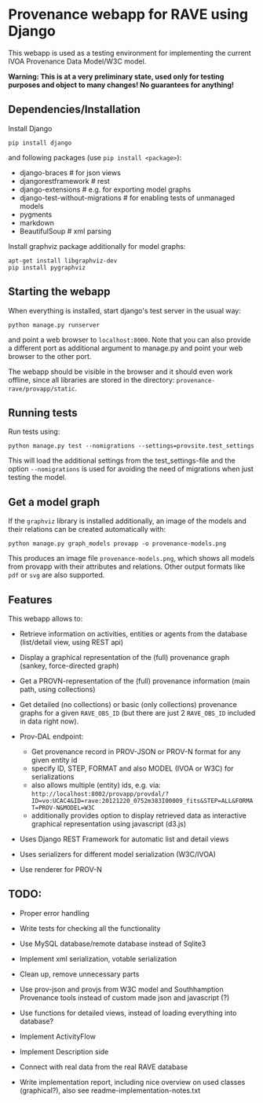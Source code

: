 # Provenance webapp for RAVE using Django
This webapp is used as a testing environment for implementing the current IVOA Provenance Data Model/W3C model.

**Warning: This is at a very preliminary state, used only for testing purposes and object to many changes! No guarantees for anything!**


## Dependencies/Installation
Install Django  

```shell
pip install django
```

and following packages (use `pip install <package>`):

* django-braces        # for json views
* djangorestframework  # rest
* django-extensions    # e.g. for exporting model graphs
* django-test-without-migrations  # for enabling tests of unmanaged models
* pygments
* markdown
* BeautifulSoup         # xml parsing

Install graphviz package additionally for model graphs:

```
apt-get install libgraphviz-dev
pip install pygraphviz
```


## Starting the webapp
When everything is installed, start django's test server in the usual way:

```
python manage.py runserver
```

and point a web browser to `localhost:8000`. Note that you can also provide a different port as additional argument to manage.py and point your web browser to the other port.

The webapp should be visible in the browser and it should even work offline, since all libraries are stored in the directory: `provenance-rave/provapp/static`.


## Running tests
Run tests using:

```shell
python manage.py test --nomigrations --settings=provsite.test_settings
```

This will load the additional settings from the test_settings-file and the
option `--nomigrations` is used for avoiding the need of migrations when just
testing the model.


## Get a model graph
If the `graphviz` library is installed additionally, an image of the models and their relations can be created automatically with:

```shell
python manage.py graph_models provapp -o provenance-models.png
```

This produces an image file `provenance-models.png`, which shows all models from provapp with their attributes and relations. Other output formats like `pdf` or `svg` are also supported.


## Features
This webapp allows to:

* Retrieve information on activities, entities or agents from the database (list/detail view, using REST api)
* Display a graphical representation of the (full) provenance graph (sankey, force-directed graph)
* Get a PROVN-representation of the (full) provenance information (main path, using collections)
* Get detailed (no collections) or basic (only collections) provenance graphs for a given `RAVE_OBS_ID` (but there are just 2 `RAVE_OBS_ID` included in data right now).
* Prov-DAL endpoint: 
    - Get provenance record in PROV-JSON or PROV-N format for any given entity id
    - specify ID, STEP, FORMAT and also MODEL (IVOA or W3C) for serializations
    - also allows multiple (entity) ids, e.g. via:
      `http://localhost:8002/provapp/provdal/?ID=vo:UCAC4&ID=rave:20121220_0752m383I00009_fits&STEP=ALL&FORMAT=PROV-N&MODEL=W3C`
    - additionally provides option to display retrieved data as interactive
      graphical representation using javascript (d3.js)

* Uses Django REST Framework for automatic list and detail views
* Uses serializers for different model serialization (W3C/IVOA)
* Use renderer for PROV-N


## TODO:
* Proper error handling
* Write tests for checking all the functionality
* Use MySQL database/remote database instead of Sqlite3

* Implement xml serialization, votable serialization
* Clean up, remove unnecessary parts
* Use prov-json and provjs from W3C model and Southhamption Provenance tools instead of custom made json and javascript (?)
* Use functions for detailed views, instead of loading everything into database?

* Implement ActivityFlow
* Implement Description side
* Connect with real data from the real RAVE database
* Write implementation report, including nice overview on used classes (graphical?), also see readme-implementation-notes.txt


